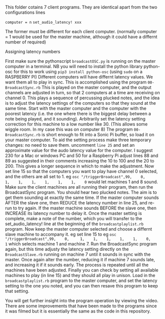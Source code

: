 
This folder cotains 7 client programs. They are identical apart from the two configurations lines 

`computer = n`
`set_audio_latency! xxx`

The former must be different for each client computer. (normally computer = 1 would be used for the master machine, although it could have a differnt number of required)

Assigning latency numbers

First make sure the pythonscript `broadcastOSC.py` is running on the master computer in a terminal. NB you will need to install the python library python-osc for this to work using `pip3 install python-osc` (using `sudo` on a RASPBERRY PI)
Different computers will have differnt latency values. We want them all to play in sync. This is accomplished using the program `00-BroadcastSync.rb` This is played on the master computer, and the output channels are adjusted in turn, so that 2 computers at a time are receiving on channel 0. This plays a sequence of percussing plucked notes, and the idea is to adjust the latency settings of the computers so that they sound at the same time.
Start with the master computer and the computer with the poorest latency (i.e. the one where there is the biggest delay between a note being played, and it sounding). Arbitrarily set the latency setting correction for this machine to a low number like 30. (This allows some wiggle room. In my case this was on computer 8) The program `00-BroadcastSync.rb` is short enough to fit into a Sonic Pi buffer, so load it on your master computer. To aid the setting process make three temporary changes: no need to save them.
uncomment `line 25` and set an approximate value for the audo latency value for the computer. I suggest 230 for a Mac or windows PC and 50 for a Raspberry Pi
adjust lines 88 and 89 as suggested in their comments increasing the 10 to 100 and the 20 to 200. This gives a longer sequence in which to make the adjustment.
Now set line 15 so that the computers you want to play have channel 0 selected, and the others are all set to 1.
eg `osc "/triggerBroadcast",99,    0,     1,    1,    1,    1,    1,    1,    0`
would let machines 1 and 8 sound. 
Make sure the client machines are all running their program, then run the BroadcastSync program. You should hear two plucked notes. The aim is to get them sounding at exactly the same time. If the master computer sounds AFTER the slave one, then REDUCE the latency number in line 25, and re-run to try again. If the master machine sounds BEFORE the slave one, then INCREASE its latency number to delay it.
Once the master setting is complete, make a note of the number, which you will transfer to the set_audio_latency! line at the beginning of the `broadcastplaylist.rb` program.
Now keep the master computer selected and choose a differnt slave machine to accompany it. eg set line 15 to
eg `osc "/triggerBroadcast",99,    0,     1,    1,    1,    1,    1,    0,    1`
which selects machine 1 and machine 7. Run the BroadcastSync program again, but this time adjusty the latency setting directly on the `BroadcastSlave.rb` running on machine 7 until it sounds in sync with the master. Once again alter the number, reducing it if machine 7 sounds late, and increasing it if it sounds early.
The process is repeated until all the machines have been adjusted. Finally you can check by setting all available machines to play (in line 15) and they should all play in unison. 
Load in the `broadcastplaylist.rb` program to the master computer, and set the latency setting to the one you noted, and you can then resave this program to keep that setting.

You will get further insight into the program operation by viewing the video. There are some improvements that have been made to the programs since it was filmed but it is essentially the same as the code in this repository.